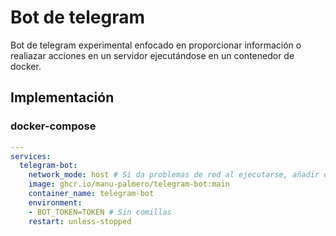 # Bot de telegram

Bot de telegram experimental enfocado en proporcionar información o
realiazar acciones en un servidor ejecutándose en un contenedor de docker.

## Implementación

### docker-compose

```yaml
---
services:
  telegram-bot:
    network_mode: host # Si da problemas de red al ejecutarse, añadir esta línea
    image: ghcr.io/manu-palmero/telegram-bot:main
    container_name: telegram-bot
    environment:
    - BOT_TOKEN=TOKEN # Sin comillas
    restart: unless-stopped
```